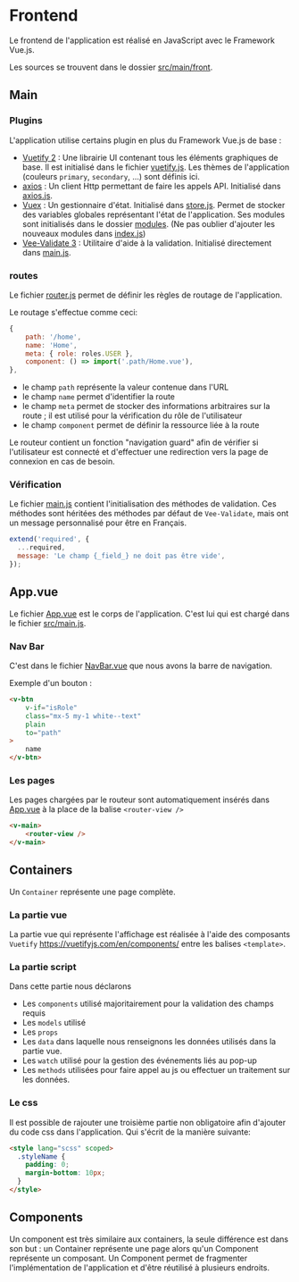 # Frontend

Le frontend de l'application est réalisé en JavaScript avec le Framework Vue.js.

Les sources se trouvent dans le dossier [src/main/front](../src/main/front).

## Main 

### Plugins
L'application utilise certains plugin en plus du Framework Vue.js de base :
- [Vuetify 2](https://vuetifyjs.com/en/) : Une librairie UI contenant tous les éléments graphiques de base. 
  Il est initialisé dans le fichier [vuetify.js](../src/main/front/src/plugins/vuetify.js).
  Les thèmes de l'application (couleurs `primary`, `secondary`, ...) sont définis ici.
- [axios](https://axios-http.com/) : Un client Http permettant de faire les appels API.
  Initialisé dans [axios.js](../src/main/front/src/plugins/axios.js).
- [Vuex](https://vuex.vuejs.org/fr/) : Un gestionnaire d'état.
  Initialisé dans [store.js](../src/main/front/src/store.js).
  Permet de stocker des variables globales représentant l'état de l'application.
  Ses modules sont initialisés dans le dossier [modules](../src/main/front/src/modules). (Ne pas oublier d'ajouter les nouveaux modules dans [index.js](../src/main/front/src/modules/index.js))
- [Vee-Validate 3](https://vee-validate.logaretm.com/v3) : Utilitaire d'aide à la validation.
  Initialisé directement dans [main.js](../src/main/front/src/main.js).

### routes
Le fichier [router.js](../src/main/front/src/router.js) permet de définir les règles de routage de l'application.

Le routage s'effectue comme ceci:
```js
{
    path: '/home',
    name: 'Home',
    meta: { role: roles.USER },
    component: () => import('.path/Home.vue'),
},
```
- le champ `path` représente la valeur contenue dans l'URL
- le champ `name` permet d'identifier la route
- le champ `meta` permet de stocker des informations arbitraires sur la route ; il est utilisé pour la vérification du rôle de l'utilisateur
- le champ `component` permet de définir la ressource liée à la route

Le routeur contient un fonction "navigation guard" afin de vérifier si l'utilisateur est 
connecté et d'effectuer une redirection vers la page de connexion en cas de besoin.

### Vérification
Le fichier [main.js](../src/main/front/src/main.js) contient l'initialisation des méthodes de validation.
Ces méthodes sont héritées des méthodes par défaut de `Vee-Validate`, mais ont un message personnalisé pour être en Français.
```js
extend('required', {
  ...required,
  message: 'Le champ {_field_} ne doit pas être vide',
});
```

## App.vue
Le fichier [App.vue](../src/main/front/src/App.vue) est le corps de l'application. C'est lui qui est chargé dans le fichier [src/main.js](../src/main/front/src/main.js).

### Nav Bar
C'est dans le fichier [NavBar.vue](../src/main/front/src/components/NavBar.vue) que nous avons la barre de navigation.

Exemple d'un bouton :
```html
<v-btn
    v-if="isRole"
    class="mx-5 my-1 white--text"
    plain
    to="path"
>
    name
</v-btn>
```

### Les pages
Les pages chargées par le routeur sont automatiquement insérés dans [App.vue](../src/main/front/src/App.vue) à la place de la balise `<router-view />`

```html
<v-main>
    <router-view />
</v-main>
```

## Containers

Un `Container` représente une page complète. 

### La partie vue
La partie vue qui représente l'affichage est réalisée à l'aide des composants `Vuetify`
https://vuetifyjs.com/en/components/ entre les balises `<template>`. 

### La partie script
Dans cette partie nous déclarons
- Les `components` utilisé majoritairement pour la validation des champs requis
- Les `models` utilisé  
- Les `props` 
- Les `data` dans laquelle nous renseignons les données utilisés dans la partie vue. 
- Les `watch` utilisé pour la gestion des événements liés au pop-up
- Les `methods` utilisées pour faire appel au js ou effectuer un traitement sur les données.

### Le css
Il est possible de rajouter une troisième partie non obligatoire afin d'ajouter du code 
css dans l'application. Qui s'écrit de la manière suivante:
```html
<style lang="scss" scoped>
  .styleName {
    padding: 0;
    margin-bottom: 10px;
  }
</style>
```

## Components
Un component est très similaire aux containers, la seule différence est dans son but : un Container représente une page alors qu'un Component représente un composant. 
Un Component permet de fragmenter l'implémentation de l'application et d'être réutilisé à plusieurs endroits.